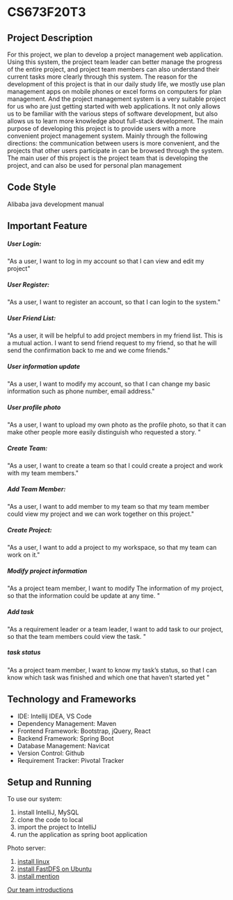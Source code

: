 # CS673F20T3

## Project Description
For this project, we plan to develop a project management web application. 
Using this system, the project team leader can better manage the progress of the entire project, 
and project team members can also understand their current tasks more clearly through this system. 
The reason for the development of this project is that in our daily study life, 
we mostly use plan management apps on mobile phones or excel forms on computers for plan management. 
And the project management system is a very suitable project for us who are just getting started with web applications. 
It not only allows us to be familiar with the various steps of software development, 
but also allows us to learn more knowledge about full-stack development. 
The main purpose of developing this project is to provide users with a more convenient project management system. 
Mainly through the following directions: the communication between users is more convenient, 
and the projects that other users participate in can be browsed through the system. 
The main user of this project is the project team that is developing the project, 
and can also be used for personal plan management


## Code Style
Alibaba java development manual

## Important Feature

##### User Login:
"As a user, I want to log in my account so that I can view and edit my project"

##### User Register:
"As a user, I want to register an account, so that I can login to the system."

##### User Friend List:
"As a user, it will be helpful to add project members in my friend list. This is a mutual action. 
I want to send friend request to my friend, so that he will send the confirmation back to me and we come friends."

##### User information update
"As a user, I want to modify my account, so that I can change my basic information such as phone number, email address."

##### User profile photo
"As a user, I want to upload my own photo as the 
 profile photo, so that it can make other people more easily 
 distinguish who requested a story.
"

##### Create Team:
"As a user, I want to create a team so that I could create a project and work with my team members."

##### Add Team Member:
"As a user, I want to add member to my team so that my team member could view my project and we can work together on this project."

##### Create Project:
"As a user, I want to add a project to my workspace, so that my team can work on it."

##### Modify project information
"As a project team member, I want to modify 
 The information of my project, so that the information could be
 update at any time.
"

##### Add task
"As a requirement leader or a team leader, I want 
 to add task to our project, so that the team members could 
 view the task.
"

##### task status
"As a project team member, I want to know my task’s status, so that I can know which task was finished and which one that haven’t started yet
"

## Technology and Frameworks

- IDE: Intellij IDEA, VS Code
- Dependency Management: Maven
- Frontend Framework: Bootstrap, jQuery, React
- Backend Framework: Spring Boot
- Database Management: Navicat
- Version Control: Github
- Requirement Tracker: Pivotal Tracker

## Setup and Running
To use our system:
    
1. install IntelliJ, MySQL
2. clone the code to local 
3. import the project to IntelliJ
4. run the application as spring boot application
    
Photo server:

1. [install linux][2] 
2. [install FastDFS on Ubuntu][3]
3. [install mention][4]

[Our team introductions][1]

[1]: https://github.com/BUMETCS673/CS673F20T3/blob/master/team3.md
[2]: https://www.jianshu.com/p/489ea047caa8
[3]: https://www.cnblogs.com/yufeng218/p/8111961.html
[4]: https://github.com/BUMETCS673/CS673F20T3/blob/master/FastDFS_Install.md